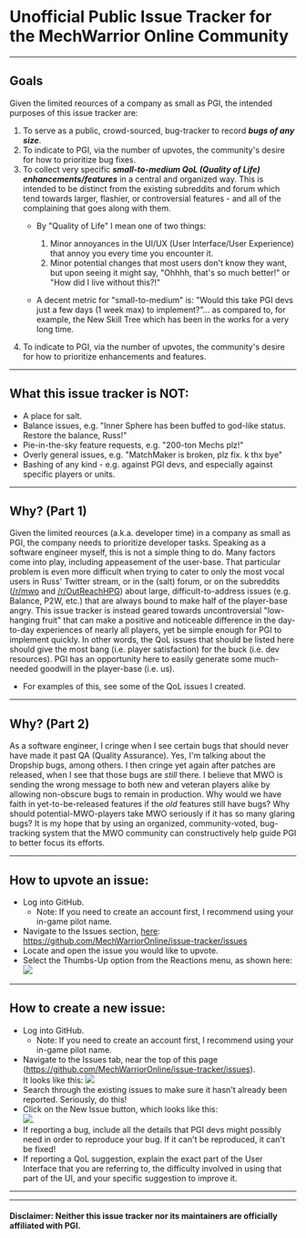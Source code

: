 # Unofficial Public Issue Tracker for the MechWarrior Online Community
  
---
  
## Goals
Given the limited reources of a company as small as PGI, the intended purposes of this issue tracker are:
1. To serve as a public, crowd-sourced, bug-tracker to record __*bugs of any size*__.
2. To indicate to PGI, via the number of upvotes, the community's desire for how to prioritize bug fixes.
3. To collect very specific __*small-to-medium QoL (Quality of Life) enhancements/features*__ in a central and organized way. This is intended to be distinct from the existing subreddits and forum which tend towards larger, flashier, or controversial features - and all of the complaining that goes along with them.
    * By "Quality of Life" I mean one of two things:
      1. Minor annoyances in the UI/UX (User Interface/User Experience) that annoy you every time you encounter it.  
      2. Minor potential changes that most users don't know they want, but upon seeing it might say, "Ohhhh, that's so much better!" or "How did I live without this?!"

    * A decent metric for "small-to-medium" is: "Would this take PGI devs just a few days (1 week max) to implement?"... as compared to, for example, the New Skill Tree which has been in the works for a very long time.
4. To indicate to PGI, via the number of upvotes, the community's desire for how to prioritize enhancements and features.

---
  
## What this issue tracker is NOT:
* A place for salt.
* Balance issues, e.g. "Inner Sphere has been buffed to god-like status. Restore the balance, Russ!"
* Pie-in-the-sky feature requests, e.g. "200-ton Mechs plz!"
* Overly general issues, e.g. "MatchMaker is broken, plz fix. k thx bye"
* Bashing of any kind - e.g. against PGI devs, and especially against specific players or units.
  
---

## Why? (Part 1)
Given the limited reources (a.k.a. developer time) in a company as small as PGI, the company needs to prioritize developer tasks. Speaking as a software engineer myself, this is not a simple thing to do. Many factors come into play, including appeasement of the user-base. That particular problem is even more difficult when trying to cater to only the most vocal users  in Russ' Twitter stream, or in the (salt) forum, or on the subreddits ([/r/mwo](https://www.reddit.com/r/mwo/) and [/r/OutReachHPG](https://www.reddit.com/r/OutreachHPG/)) about large, difficult-to-address issues (e.g. Balance, P2W, etc.) that are always bound to make half of the player-base angry. This issue tracker is instead geared towards *un*controversial "low-hanging fruit" that can make a positive and noticeable difference in the day-to-day experiences of nearly all players, yet be simple enough for PGI to implement quickly. In other words, the QoL issues that should be listed here should give the most bang (i.e. player satisfaction) for the buck (i.e. dev resources). PGI has an opportunity here to easily generate some much-needed goodwill in the player-base (i.e. us).
* For examples of this, see some of the QoL issues I created.

---

## Why? (Part 2)
As a software engineer, I cringe when I see certain bugs that should never have made it past QA (Quality Assurance). Yes, I'm talking about the Dropship bugs, among others. I then cringe yet again after patches are released, when I see that those bugs are *still* there. I believe that MWO is sending the wrong message to both new and veteran players alike by allowing non-obscure bugs to remain in production. Why would we have faith in yet-to-be-released features if the *old* features still have bugs? Why should potential-MWO-players take MWO seriously if it has so many glaring bugs? It is my hope that by using an organized, community-voted, bug-tracking system that the MWO community can constructively help guide PGI to better focus its efforts.

---
  
## How to upvote an issue:
* Log into GitHub.
    * Note: If you need to create an account first, I recommend using your in-game pilot name.
* Navigate to the Issues section, [here](https://github.com/MechWarriorOnline/issue-tracker/issues): https://github.com/MechWarriorOnline/issue-tracker/issues
* Locate and open the issue you would like to upvote.
* Select the Thumbs-Up option from the Reactions menu, as shown here:  
        ![](http://lauhakari.com/content/uploads/2016/03/github_reactions.png)

---
  
## How to create a new issue:
* Log into GitHub.
    * Note: If you need to create an account first, I recommend using your in-game pilot name.
* Navigate to the Issues tab, near the top of this page (https://github.com/MechWarriorOnline/issue-tracker/issues).  
It looks like this: ![](https://help.github.com/assets/images/help/repository/repo-tabs-issues.png)
* Search through the existing issues to make sure it hasn't already been reported. Seriously, do this!
* Click on the New Issue button, which looks like this:  
![](https://help.github.com/assets/images/help/issues/new_issues_button.png).
* If reporting a bug, include all the details that PGI devs might possibly need in order to reproduce your bug. If it can't be reproduced, it can't be fixed!
* If reporting a QoL suggestion, explain the exact part of the User Interface that you are referring to, the difficulty involved in using that part of the UI, and your specific suggestion to improve it.
  
---  
---  


#### Disclaimer: Neither this issue tracker nor its maintainers are officially affiliated with PGI.
